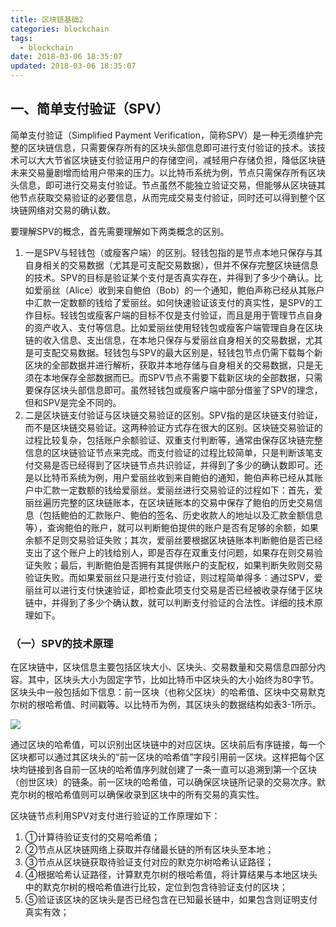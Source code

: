 ```yaml
---
title: 区块链基础2
categories: blockchain
tags:
  - blockchain
date: 2018-03-06 18:35:07
updated: 2018-03-06 18:35:07
---
```


## 一、简单支付验证（SPV）
简单支付验证（Simplified Payment Verification，简称SPV）是一种无须维护完整的区块链信息，只需要保存所有的区块头部信息即可进行支付验证的技术。该技术可以大大节省区块链支付验证用户的存储空间，减轻用户存储负担，降低区块链未来交易量剧增而给用户带来的压力。以比特币系统为例，节点只需保存所有区块头信息，即可进行交易支付验证。节点虽然不能独立验证交易，但能够从区块链其他节点获取交易验证的必要信息，从而完成交易支付验证，同时还可以得到整个区块链网络对交易的确认数。

要理解SPV的概念，首先需要理解如下两类概念的区别。
1. 一是SPV与轻钱包（或瘦客户端）的区别。轻钱包指的是节点本地只保存与其自身相关的交易数据（尤其是可支配交易数据），但并不保存完整区块链信息的技术。SPV的目标是验证某个支付是否真实存在，并得到了多少个确认。比如爱丽丝（Alice）收到来自鲍伯（Bob）的一个通知，鲍伯声称已经从其账户中汇款一定数额的钱给了爱丽丝。如何快速验证该支付的真实性，是SPV的工作目标。轻钱包或瘦客户端的目标不仅是支付验证，而且是用于管理节点自身的资产收入、支付等信息。比如爱丽丝使用轻钱包或瘦客户端管理自身在区块链的收入信息、支出信息，在本地只保存与爱丽丝自身相关的交易数据，尤其是可支配交易数据。轻钱包与SPV的最大区别是，轻钱包节点仍需下载每个新区块的全部数据并进行解析，获取并本地存储与自身相关的交易数据，只是无须在本地保存全部数据而已。而SPV节点不需要下载新区块的全部数据，只需要保存区块头部信息即可。虽然轻钱包或瘦客户端中部分借鉴了SPV的理念，但和SPV是完全不同的。
2. 二是区块链支付验证与区块链交易验证的区别。SPV指的是区块链支付验证，而不是区块链交易验证。这两种验证方式存在很大的区别。区块链交易验证的过程比较复杂，包括账户余额验证、双重支付判断等，通常由保存区块链完整信息的区块链验证节点来完成。而支付验证的过程比较简单，只是判断该笔支付交易是否已经得到了区块链节点共识验证，并得到了多少的确认数即可。还是以比特币系统为例，用户爱丽丝收到来自鲍伯的通知，鲍伯声称已经从其账户中汇款一定数额的钱给爱丽丝。爱丽丝进行交易验证的过程如下：首先，爱丽丝遍历完整的区块链账本，在区块链账本的交易中保存了鲍伯的历史交易信息（包括鲍伯的汇款账户、鲍伯的签名、历史收款人的地址以及汇款金额信息等），查询鲍伯的账户，就可以判断鲍伯提供的账户是否有足够的余额，如果余额不足则交易验证失败；其次，爱丽丝要根据区块链账本判断鲍伯是否已经支出了这个账户上的钱给别人，即是否存在双重支付问题，如果存在则交易验证失败；最后，判断鲍伯是否拥有其提供账户的支配权，如果判断失败则交易验证失败。而如果爱丽丝只是进行支付验证，则过程简单得多：通过SPV，爱丽丝可以进行支付快速验证，即检查此项支付交易是否已经被收录存储于区块链中，并得到了多少个确认数，就可以判断支付验证的合法性。详细的技术原理如下。

### （一）SPV的技术原理
在区块链中，区块信息主要包括区块大小、区块头、交易数量和交易信息四部分内容。其中，区块头大小为固定字节，比如比特币中区块头的大小始终为80字节。区块头中一般包括如下信息：前一区块（也称父区块）的哈希值、区块中交易默克尔树的根哈希值、时间戳等。以比特币为例，其区块头的数据结构如表3-1所示。

![](1.jpg)

通过区块的哈希值，可以识别出区块链中的对应区块。区块前后有序链接，每一个区块都可以通过其区块头的“前一区块的哈希值”字段引用前一区块。这样把每个区块均链接到各自前一区块的哈希值序列就创建了一条一直可以追溯到第一个区块（创世区块）的链条。前一区块的哈希值，可以确保区块链所记录的交易次序。默克尔树的根哈希值则可以确保收录到区块中的所有交易的真实性。

区块链节点利用SPV对支付进行验证的工作原理如下：
1. ①计算待验证支付的交易哈希值；
1. ②节点从区块链网络上获取并存储最长链的所有区块头至本地；
1. ③节点从区块链获取待验证支付对应的默克尔树哈希认证路径；
1. ④根据哈希认证路径，计算默克尔树的根哈希值，将计算结果与本地区块头中的默克尔树的根哈希值进行比较，定位到包含待验证支付的区块；
1. ⑤验证该区块的区块头是否已经包含在已知最长链中，如果包含则证明支付真实有效；

